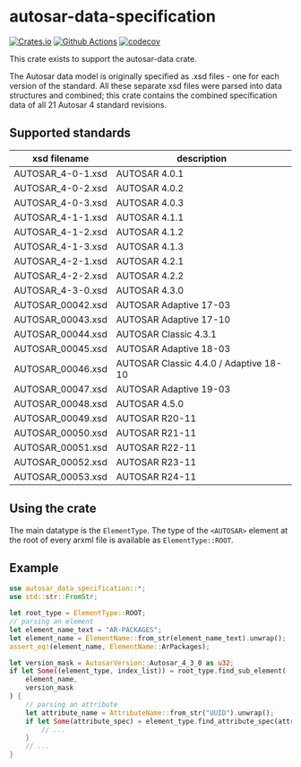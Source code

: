 # autosar-data-specification

[![Crates.io](https://img.shields.io/crates/v/autosar-data-specification)](https://crates.io/crates/autosar-data-specification)
[![Github Actions](https://github.com/DanielT/autosar-data/workflows/Test/badge.svg)](https://github.com/DanielT/autosar-data/actions)
[![codecov](https://codecov.io/gh/DanielT/autosar-data/branch/main/graph/badge.svg?token=RGKUUJTWZ5)](https://codecov.io/gh/DanielT/autosar-data)

This crate exists to support the autosar-data crate.

The Autosar data model is originally specified as .xsd files - one for each version of the standard.
All these separate xsd files were parsed into data structures and combined; this crate contains the
combined specification data of all 21 Autosar 4 standard revisions.

## Supported standards

| xsd filename      | description               |
|-------------------|---------------------------|
| AUTOSAR_4-0-1.xsd | AUTOSAR 4.0.1             |
| AUTOSAR_4-0-2.xsd | AUTOSAR 4.0.2             |
| AUTOSAR_4-0-3.xsd | AUTOSAR 4.0.3             |
| AUTOSAR_4-1-1.xsd | AUTOSAR 4.1.1             |
| AUTOSAR_4-1-2.xsd | AUTOSAR 4.1.2             |
| AUTOSAR_4-1-3.xsd | AUTOSAR 4.1.3             |
| AUTOSAR_4-2-1.xsd | AUTOSAR 4.2.1             |
| AUTOSAR_4-2-2.xsd | AUTOSAR 4.2.2             |
| AUTOSAR_4-3-0.xsd | AUTOSAR 4.3.0             |
| AUTOSAR_00042.xsd | AUTOSAR Adaptive 17-03    |
| AUTOSAR_00043.xsd | AUTOSAR Adaptive 17-10    |
| AUTOSAR_00044.xsd | AUTOSAR Classic 4.3.1     |
| AUTOSAR_00045.xsd | AUTOSAR Adaptive 18-03    |
| AUTOSAR_00046.xsd | AUTOSAR Classic 4.4.0 / Adaptive 18-10 |
| AUTOSAR_00047.xsd | AUTOSAR Adaptive 19-03    |
| AUTOSAR_00048.xsd | AUTOSAR 4.5.0             |
| AUTOSAR_00049.xsd | AUTOSAR R20-11            |
| AUTOSAR_00050.xsd | AUTOSAR R21-11            |
| AUTOSAR_00051.xsd | AUTOSAR R22-11            |
| AUTOSAR_00052.xsd | AUTOSAR R23-11            |
| AUTOSAR_00053.xsd | AUTOSAR R24-11            |

## Using the crate

The main datatype is the `ElementType`. The type of the `<AUTOSAR>` element at the root of every arxml file is
available as `ElementType::ROOT`.

## Example

```rust
use autosar_data_specification::*;
use std::str::FromStr;

let root_type = ElementType::ROOT;
// parsing an element
let element_name_text = "AR-PACKAGES";
let element_name = ElementName::from_str(element_name_text).unwrap();
assert_eq!(element_name, ElementName::ArPackages);

let version_mask = AutosarVersion::Autosar_4_3_0 as u32;
if let Some((element_type, index_list)) = root_type.find_sub_element(
    element_name,
    version_mask
) {
    // parsing an attribute
    let attribute_name = AttributeName::from_str("UUID").unwrap();
    if let Some(attribute_spec) = element_type.find_attribute_spec(attribute_name) {
        // ...
    }
    // ...
}
```
